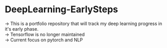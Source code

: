 # DeepLearning-EarlySteps
-> This is a portfolio repository that will track my deep learning progress in it's early phase. <br>
-> Tensorflow is no longer maintained <br>
-> Current focus on pytorch and NLP <br>

